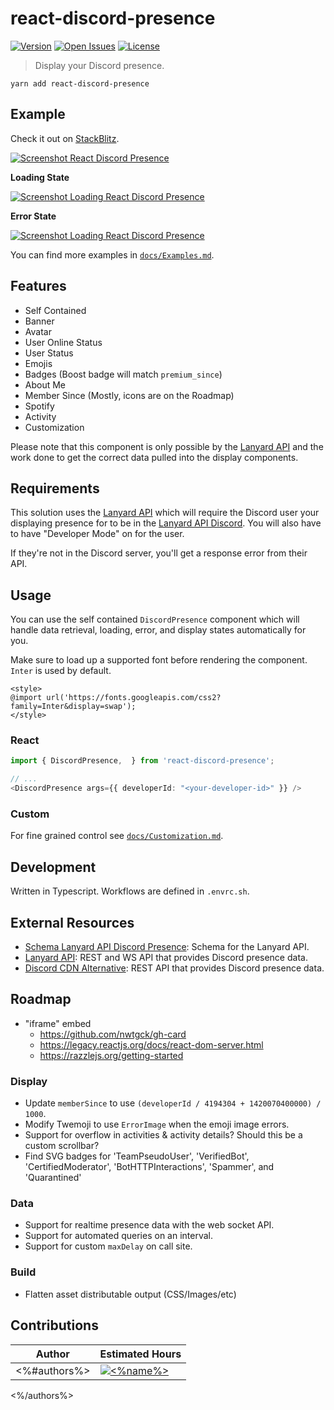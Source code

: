 # react-discord-presence

[![Version](http://img.shields.io/npm/v/react-discord-presence.svg?style=flat-square)](https://www.npmjs.org/package/react-discord-presence)
[![Open Issues](https://img.shields.io/github/issues-raw/Nate-Wilkins/react-discord-presence?style=flat-square)](https://github.com/Nate-Wilkins/react-discord-presence/issues)
[![License](https://img.shields.io/github/license/Nate-Wilkins/react-discord-presence?color=%2308F&style=flat-square)](https://github.com/Nate-Wilkins/react-discord-presence/blob/main/LICENSE)

> Display your Discord presence.

```
yarn add react-discord-presence
```

## Example

Check it out on [StackBlitz](https://stackblitz.com/edit/react-ts-nfdx3w?file=App.tsx).

[![Screenshot React Discord Presence](./__screenshots__/Display/DiscordPresence/Default_small.png)](https://stackblitz.com/edit/react-ts-nfdx3w?file=App.tsx)

__Loading State__

[![Screenshot Loading React Discord Presence](./__screenshots__/Display/LoadingDiscordPresence/Custom_small.png)](https://stackblitz.com/edit/react-ts-nfdx3w?file=App.tsx)

__Error State__

[![Screenshot Loading React Discord Presence](./__screenshots__/Display/ErrorDiscordPresence/Custom_small.png)](https://stackblitz.com/edit/react-ts-nfdx3w?file=App.tsx)

You can find more examples in [`docs/Examples.md`](./docs/Examples.md).

## Features

- Self Contained
- Banner
- Avatar
- User Online Status
- User Status
- Emojis
- Badges (Boost badge will match `premium_since`)
- About Me
- Member Since (Mostly, icons are on the Roadmap)
- Spotify
- Activity
- Customization

Please note that this component is only possible by the [Lanyard API](https://github.com/Phineas/lanyard) and the work done to get the correct data
pulled into the display components.

## Requirements

This solution uses the [Lanyard API](https://github.com/Phineas/lanyard) which will require the Discord user your
displaying presence for to be in the [Lanyard API Discord](https://discord.gg/UrXF2cfJ7F). You will also have to have
"Developer Mode" on for the user.

If they're not in the Discord server, you'll get a response error from their API.

## Usage

You can use the self contained `DiscordPresence` component which will handle
data retrieval, loading, error, and display states automatically for you.

Make sure to load up a supported font before rendering the component.
`Inter` is used by default.

```
<style>
@import url('https://fonts.googleapis.com/css2?family=Inter&display=swap');
</style>
```

### React

```typescript
import { DiscordPresence,  } from 'react-discord-presence';

// ...
<DiscordPresence args={{ developerId: "<your-developer-id>" }} />
```

### Custom

For fine grained control see [`docs/Customization.md`](./docs/Customization.md).

## Development

Written in Typescript. Workflows are defined in `.envrc.sh`.

## External Resources

- [Schema Lanyard API Discord Presence](https://github.com/Nate-Wilkins/schema-lanyard-discord-presence): Schema for the
  Lanyard API.
- [Lanyard API](https://github.com/Phineas/lanyard): REST and WS API that provides Discord presence data.
- [Discord CDN Alternative](https://gist.github.com/dustinrouillard/04be36180ed80db144a4857408478854): REST API that
  provides Discord presence data.

## Roadmap

- "iframe" embed
  - https://github.com/nwtgck/gh-card
  - https://legacy.reactjs.org/docs/react-dom-server.html
  - https://razzlejs.org/getting-started

### Display

- Update `memberSince` to use `(developerId / 4194304 + 1420070400000) / 1000`.
- Modify Twemoji to use `ErrorImage` when the emoji image errors.
- Support for overflow in activities & activity details? Should this be a custom scrollbar?
- Find SVG badges for 'TeamPseudoUser', 'VerifiedBot', 'CertifiedModerator', 'BotHTTPInteractions', 'Spammer', and 'Quarantined'

### Data

- Support for realtime presence data with the web socket API.
- Support for automated queries on an interval.
- Support for custom `maxDelay` on call site.

### Build

- Flatten asset distributable output (CSS/Images/etc)

## Contributions

| Author  | Estimated Hours |
| ------------- | ------------- |
<%#authors%>| [![<%name%>](https://github.com/<%name%>.png?size=64)](https://github.com/<%name%>) | <p align="right"><%hours%> Hours</p> |
<%/authors%>
